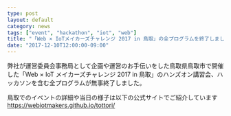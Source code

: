 ```yaml
---
type: post
layout: default
category: news
tags: ["event", "hackathon", "iot", "web"]
title: "「Web × IoTメイカーズチャレンジ 2017 in 鳥取」の全プログラムを終了しました"
date: "2017-12-10T12:00:00-09:00"
---
```

弊社が運営委員会事務局として企画や運営のお手伝いをした鳥取県鳥取市で開催した「Web × IoT メイカーズチャレンジ 2017 in 鳥取」のハンズオン講習会、ハッカソンを含む全プログラムが無事終了しました。

鳥取でのイベントの詳細や当日の様子は以下の公式サイトでご紹介しています
https://webiotmakers.github.io/tottori/
